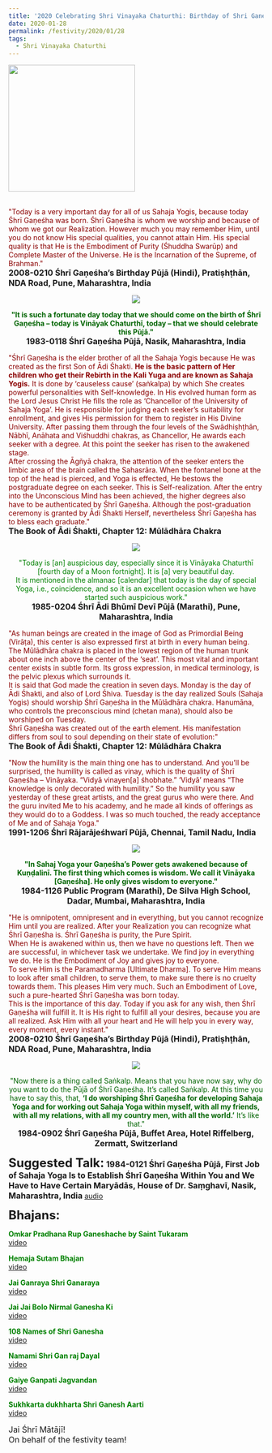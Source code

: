 ```yaml
---
title: '2020 Celebrating Shri Vinayaka Chaturthi: Birthday of Shri Ganesha'
date: 2020-01-28
permalink: /festivity/2020/01/28
tags:
  - Shri Vinayaka Chaturthi
---
```


<div style="text-align: left"><img src="/images/image00.png" width="250" /></div><br>

<p>
<font color="DarkRed">"Today is a very important day for all of us Sahaja Yogis, because today Śhrī Gaṇeśha was born. Śhrī Gaṇeśha is whom we worship and because of whom we got our Realization. However much you may remember Him, until you do not know His special qualities, you cannot attain Him. His special quality is that He is the Embodiment of Purity (Śhuddha Swarūp) and Complete Master of the Universe. He is the Incarnation of the Supreme, of Brahman."</font><br>
<font size="+0"><b>2008-0210 Śhrī Gaṇeśha’s Birthday Pūjā (Hindi), Pratiṣhṭhān, NDA Road, Pune, Maharashtra, India
</b></font>
</p>

<div style="text-align: center"><img src="/images/image301.png" /></div>

<p style="text-align:center;">
<font color="DarkGreen"><b>"It is such a fortunate day today that we should come on the birth of Śhrī Gaṇeśha – today is Vināyak Chaturthī, today – that we should celebrate this Pūjā."</b></font><br>
<font size="+0"><b>1983-0118 Śhrī Gaṇeśha Pūjā, Nasik, Maharashtra, India</b></font>
</p>

<p>
<font color="DarkRed">"Śhrī Gaṇeśha is the elder brother of all the Sahaja Yogis because He was created as the first Son of Ādi Śhakti. <b>He is the basic pattern of Her children who get their Rebirth in the Kali Yuga and are known as Sahaja Yogis.</b> It is done by ‘causeless cause’ (saṅkalpa) by which She creates powerful personalities with Self-knowledge. In His evolved human form as the Lord Jesus Christ He fills the role as ‘Chancellor of the University of Sahaja Yoga’. He is responsible for judging each seeker’s suitability for enrollment, and gives His permission for them to register in His Divine University. After passing them through the four levels of the Swādhiṣhṭhān, Nābhī, Anāhata and Viśhuddhi chakras, as Chancellor, He awards each seeker with a degree. At this point the seeker has risen to the awakened stage.<br>
After crossing the Āgñyā chakra, the attention of the seeker enters the limbic area of the brain called the Sahasrāra. When the fontanel bone at the top of the head is pierced, and Yoga is effected, He bestows the postgraduate degree on each seeker. This is Self-realization. After the entry into the Unconscious Mind has been achieved, the higher degrees also have to be authenticated by Śhrī Gaṇeśha. Although the post-graduation ceremony is granted by Ādi Śhakti Herself, nevertheless Śhrī Gaṇeśha has to bless  each graduate."</font><br>
<font size="+0"><b>The Book of Ādi Śhakti, Chapter 12: Mūlādhāra Chakra</b></font>
</p>

<div style="text-align: center"><img src="/images/image302.png" /></div>

<p style="text-align:center;">
<font color="green">"Today is [an] auspicious day, especially since it is Vināyaka Chaturthī [fourth day of a Moon fortnight]. It is [a] very beautiful day.<br>
It is mentioned in the almanac [calendar] that today is the day of special Yoga, i.e., coincidence, and so it is an excellent occasion when we have started such auspicious work."</font><br>
<font size="+0"><b>1985-0204 Śhrī Ādi Bhūmī Devī Pūjā (Marathi), Pune, Maharashtra, India</b></font>
</p>

<p>
<font color="DarkRed">"As human beings are created in the image of God as Primordial Being (Virāṭa), this center is also expressed first at birth in every human being. The Mūlādhāra chakra is placed in the lowest region of the human trunk about one inch above the center of the ‘seat’. This most vital and important center exists in subtle form. Its gross expression, in medical terminology, is the pelvic plexus which surrounds it.<br>
It is said that God made the creation in seven days. Monday is the day of Ādi Śhakti, and also of Lord Śhiva. Tuesday is the day realized Souls (Sahaja Yogis) should worship Śhrī Gaṇeśha in the Mūlādhāra chakra. Hanumāna, who controls the preconscious mind (chetan mana), should also be worshiped on Tuesday.<br>
Śhrī Gaṇeśha was created out of the earth element. His manifestation differs from soul to soul depending on their state of evolution:"</font><br>
<font size="+0"><b>The Book of Ādi Śhakti, Chapter 12: Mūlādhāra Chakra</b></font>
</p>

<p>
<font color="DarkRed">"Now the humility is the main thing one has to understand. And you’ll be surprised, the humility is called as vinay, which is the quality of Śhrī Gaṇeśha – Vināyaka. “Vidyā vinayen[a] śhobhate.” ‘Vidyā’ means “The knowledge is only decorated with humility.” So the humility you saw yesterday of these great artists, and the great gurus who were there. And the guru invited Me to his academy, and he made all kinds of offerings as they would do to a Goddess. I was so much touched, the ready acceptance of Me and of Sahaja Yoga."</font><br>
<font size="+0"><b>1991-1206 Śhrī Rājarājeśhwarī Pūjā, Chennai, Tamil Nadu, India</b></font>
</p>

<div style="text-align: center"><img src="/images/image303.png" /></div>

<p style="text-align:center;">
<font color="DarkGreen"><b>"In Sahaj Yoga your Gaṇeśha’s Power gets awakened because of Kuṇḍalinī. The first thing which comes is wisdom. We call it Vināyaka [Gaṇeśha]. He only gives wisdom to everyone."</b></font><br>
<font size="+0"><b>1984-1126 Public Program (Marathi), De Silva High School, Dadar, Mumbai, Maharashtra, India</b></font>
</p>

<p>
<font color="DarkRed">"He is omnipotent, omnipresent and in everything, but you cannot recognize Him until you are realized. After your Realization you can recognize what Śhrī Gaṇeśha is. Śhrī Gaṇeśha is purity, the Pure Spirit.<br>
When He is awakened within us, then we have no questions left. Then we are successful, in whichever task we undertake. We find joy in everything we do. He is the Embodiment of Joy and gives joy to everyone.<br>
To serve Him is the Paramadharma [Ultimate Dharma]. To serve Him means to look after small children, to serve them, to make sure there is no cruelty towards them. This pleases Him very much. Such an Embodiment of Love, such a pure-hearted Śhrī Gaṇeśha was born today.<br>
This is the importance of this day. Today if you ask for any wish, then Śhrī Gaṇeśha will fulfill it. It is His right to fulfill all your desires, because you are all realized. Ask Him with all your heart and He will help you in every way, every moment, every instant."</font><br>
<font size="+0"><b>2008-0210 Śhrī Gaṇeśha’s Birthday Pūjā (Hindi), Pratiṣhṭhān, NDA Road, Pune, Maharashtra, India</b></font>
</p>

<div style="text-align: center"><img src="/images/image304.png" /></div>

<p style="text-align:center;">
<font color="DarkGreen">"Now there is a thing called Saṅkalp.
Means that you have now say, why do you want to do the Pūjā of Śhrī Gaṇeśha. It’s called Saṅkalp. At this time you have to say this, that, <b>‘I do worshiping Śhrī Gaṇeśha for developing Sahaja Yoga and for working out Sahaja Yoga within myself, with all my friends, with all my relations, with all my country men, with all the world.’</b> 
It’s like that."</font><br>
<font size="+0"><b>1984-0902 Śhrī Gaṇeśha Pūjā, Buffet Area, Hotel Riffelberg, Zermatt, Switzerland</b></font>
</p>

<font size="+2"><b>Suggested Talk:</b></font> 
<font size="+0"><b>1984-0121 Śhrī Gaṇeśha Pūjā, First Job of Sahaja Yoga Is to Establish Śhrī Gaṇeśha Within You and We Have to Have Certain Maryādās, House of Dr. Saṃghavī, Nasik, Maharashtra, India</b></font>
<a href="https://www.youtube.com/watch?time_continue=248&v=nPVRRLo7IZY"> audio</a><br>

<font size="+2"><b>Bhajans:</b></font>

<p>
<font color="green"><b>Omkar Pradhana Rup Ganeshache by Saint Tukaram</b></font><br>
<a href="https://seven-teams.github.io/Videos_Links.html"> video</a><br>
</p>

<p>
<font color="green"><b>Hemaja Sutam Bhajan</b></font><br>
<a href="https://www.youtube.com/watch?v=mGvUq8-ebXo"> video</a>
</p>

<p>
<font color="green"><b>Jai Ganraya Shri Ganaraya</b></font><br>
<a href="https://seven-teams.github.io/Videos_Links.html"> video</a>
</p>
 
<p>
<font color="green"><b>Jai Jai Bolo Nirmal Ganesha Ki</b></font><br>
<a href="https://www.youtube.com/watch?v=9r2eVWLg4mo"> video</a> 
</p>

<p>
<font color="green"><b>108 Names of Shri Ganesha</b></font><br>
<a href="https://seven-teams.github.io/Videos_Links.html"> video</a> 
</p>

<p>
<font color="green"><b>Namami Shri Gan raj Dayal</b></font><br>
<a href="https://seven-teams.github.io/Videos_Links.html"> video</a> 
</p>

<p>
<font color="green"><b>Gaiye Ganpati Jagvandan</b></font><br>
<a href="https://www.youtube.com/watch?v=ilY4PAguS6A"> video</a> 
</p>

<p>
<font color="green"><b>Sukhkarta dukhharta Shri Ganesh Aarti</b></font><br>
<a href="https://www.youtube.com/watch?v=HNv44APLhL8&list=PL8E57180C36478F98&index=2"> video</a> 
</p>

<p>
<font size="+0">Jai Śhrī Mātājī!<br>
On behalf of the festivity team!</font>
</p>